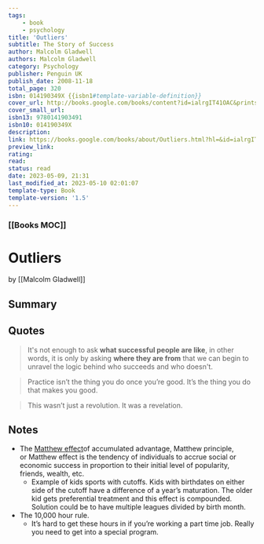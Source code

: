 ```yaml
---
tags:
    - book
    - psychology
title: 'Outliers'
subtitle: The Story of Success
author: Malcolm Gladwell
authors: Malcolm Gladwell
category: Psychology
publisher: Penguin UK
publish_date: 2008-11-18
total_page: 320
isbn: 014190349X {{isbn1#template-variable-definition}}
cover_url: http://books.google.com/books/content?id=ialrgIT41OAC&printsec=frontcover&img=1&zoom=1&edge=curl&source=gbs_api
cover_small_url:
isbn13: 9780141903491
isbn10: 014190349X
description:
link: https://books.google.com/books/about/Outliers.html?hl=&id=ialrgIT41OAC
preview_link:
rating:
read:
status: read
date: 2023-05-09, 21:31
last_modified_at: 2023-05-10 02:01:07
template-type: Book
template-version: '1.5'
---
```


### [[Books MOC]]

# Outliers

by [[Malcolm Gladwell]]

## Summary

<!--The Book in 3 Sentences. No more than a couple paragraphs summarizing this BOOK -->

## Quotes

> It's not enough to ask **what successful people are like**, in other words, it is only by asking **where they are from** that we can begin to unravel the logic behind who succeeds and who doesn't.

> Practice isn’t the thing you do once you’re good. It’s the thing you do that makes you good. 

> This wasn’t just a revolution. It was a revelation. 

## Notes

* The [Matthew effect](https://en.wikipedia.org/wiki/Matthew_effect?wprov=sfti1)of accumulated advantage, Matthew principle, or Matthew effect is the tendency of individuals to accrue social or economic success in proportion to their initial level of popularity, friends, wealth, etc.
    * Example of kids sports with cutoffs. Kids with birthdates on either side of the cutoff have a difference of a year’s maturation. The older kid gets preferential treatment and this effect is compounded. Solution could be to have multiple leagues divided by birth month.
* The 10,000 hour rule.
    * It’s hard to get these hours in if you’re working a part time job. Really you need to get into a special program. 

